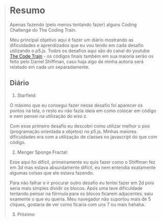 ># Resumo
>Apenas fazendo (pelo menos tentando fazer) alguns Coding Challenge do The Coding Train.
>
>Meu principal objetivo aqui é fazer um diário mostrando as dificuldades e aprendizados que eu vou tendo em cada desafio utilizando o p5.js.
>Todos os desafios aqui são do canal do youtube [The Code Train](https://www.youtube.com/c/TheCodingTrain) - os códigos finais também em sua maioria serão os feito pelo Daniel Shiffman, caso haja algo de minha autoria será relatado em cada um separadamente.
>
>
>## Diário
>001. Starfield:
>
>  O máximo que eu consegui fazer nesse desafio foi aparecer os pontos na tela, o resto eu não fazia ideia em como colocar em código e nem pensei na utilização do eixo z. 
>
>  Com esse primeiro desafio eu descobri como utilizar melhor o poo (programação orientada a objetos) no p5.js. Minhas maiores dificuldades era com a utilização de classes no javascript do que com código.
>
>
>002. Menger Sponge Fractal:
>
>  Esse aqui foi difícil, primeiramente eu quis fazer como o Shiffman fez em 3d mas estava absurdamente difícil, eu nem entendia exatamente algumas coisas que ele estava fazendo. 
>
>  Para não falhar e ir procurar outro desafio eu tentei fazer em 2d pois seria mais simples dividir os blocos. Após uma leve dificuldade tentando pensar na fórmula para os blocos ficarem adjacentes, saiu examente o que eu queria. Meu navegador não suportou mais de 5 cliques, gostaria de ver como ficaria com uns 7 ou mais hahaha.
>
>
>003. Próximo
>
>